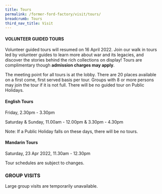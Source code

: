 ```yaml
---
title: Tours
permalink: /former-ford-factory/visit/tours/
breadcrumb: Tours
third_nav_title: Visit
---
```

#### VOLUNTEER GUIDED TOURS

Volunteer guided tours will resumed on 16 April 2022.  Join our walk in tours led by volunteer guides to learn more about war and its legacies, and discover the stories behind the rich collections on display!  Tours are complimentary though **admission charges may apply**.

The meeting point for all tours is at the lobby.  There are 20 places available on a first come, first served basis per tour.  Groups with 8 or more persons may join the tour if it is not full.  There will be no guided tour on Public Holidays.  

#### **English Tours**
Friday, 2.30pm - 3.30pm

Saturday & Sunday, 11.00am - 12.00pm & 3.30pm - 4.30pm

Note: If a Public Holiday falls on these days, there will be no tours.

#### **Mandarin Tours**
Saturday, 23 Apr 2022, 11.30am - 12.30pm

Tour schedules are subject to changes.


### GROUP VISITS

Large group visits are temporarily unavailable.
